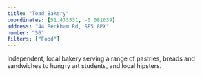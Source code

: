 ```yaml
---
title: "Toad Bakery"
coordinates: [51.473531, -0.081039]
address: "44 Peckham Rd, SE5 8PX"
number: "56"
filters: ["Food"]
---
```


Independent, local bakery serving a range of pastries, breads and sandwiches to hungry art students, and local hipsters.
